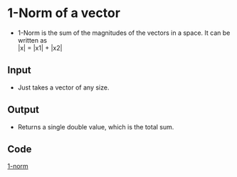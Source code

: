 # 1-Norm of a vector

- 1-Norm is the sum of the magnitudes of the vectors in a space. It can be written as  
|x| = |x1| + |x2|

## Input

- Just takes a vector of any size.

## Output

- Returns a single double value, which is the total sum.

## Code

[1-norm](https://github.com/adflanders/math4610/edit/master/src/src4/1norm.cpp)
